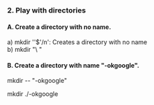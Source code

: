 
<p>
<h3>2. Play with directories</h3>
<h4>A. Create a directory with no name.</h4>
<p>a) mkdir ''$'/n': Creates a directory with no name 
            <br>b) mkdir "\ "</p>
</p>

<p>
<h4>B. Create a directory with name "-okgoogle".</h4>
<p> mkdir -- "-okgoogle"</p>
<p> mkdir ./-okgoogle</p>
</p>
